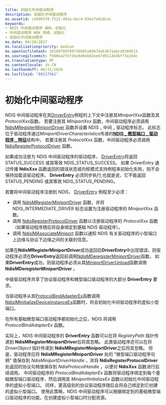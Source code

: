 ```yaml
---
title: 初始化中间驱动程序
description: 初始化中间驱动程序
ms.assetid: cd4903f8-f522-403a-bec4-03ee7e82dcac
keywords:
- NDIS 中间驱动程序 WDK，初始化
- 中间驱动程序 WDK 网络，初始化
- 初始化中间驱动程序
ms.date: 04/20/2017
ms.localizationpriority: medium
ms.openlocfilehash: 26160f89f89f36605a9d47dab367aabcd8369515
ms.sourcegitcommit: f500ea2fbfd3e849eb82ee67d011443bff3e2b4c
ms.translationtype: MT
ms.contentlocale: zh-CN
ms.lasthandoff: 08/31/2020
ms.locfileid: "89217561"
---
```

# <a name="initializing-an-intermediate-driver"></a>初始化中间驱动程序



NDIS 中间驱动程序在其[DriverEntry](/windows-hardware/drivers/ddi/wdm/nc-wdm-driver_initialize)例程的上下文中注册其*MiniportXxx*函数及其*ProtocolXxx*函数。 若要注册其 *MiniportXxx* 函数，中间驱动程序必须调用 [NdisMRegisterMiniportDriver](/windows-hardware/drivers/ddi/ndis/nf-ndis-ndismregisterminiportdriver) 函数并设置 NDIS \_ 中间 \_ 驱动程序标志。 此标志位于驱动程序通过*MiniportDriverCharacteristics*传递的[**NDIS \_ 微型端口 \_ 驱动程序 \_ 特征**](/windows-hardware/drivers/ddi/ndis/ns-ndis-_ndis_miniport_driver_characteristics)结构中。 若要注册其 *ProtocolXxx* 函数，中间驱动程序必须调用 [NdisRegisterProtocolDriver](/windows-hardware/drivers/ddi/ndis/nf-ndis-ndisregisterprotocoldriver) 函数。

如果成功注册为 NDIS 中间驱动程序的驱动程序， [DriverEntry](/windows-hardware/drivers/ddi/wdm/nc-wdm-driver_initialize)将返回 STATUS_SUCCESS 或其等效 NDIS_STATUS_SUCCESS。 如果 DriverEntry 通过传播 **NdisXxx** 函数返回的错误状态或内核模式支持例程来初始化失败，则不会保持加载该驱动程序。 **DriverEntry** 必须同步执行;也就是说，它不能返回 STATUS_PENDING 或其等效 NDIS_STATUS_PENDING。

若要将中间驱动程序注册到 NDIS， [DriverEntry](/windows-hardware/drivers/ddi/wdm/nc-wdm-driver_initialize) 例程至少必须：

- 调用 [NdisMRegisterMiniportDriver](/windows-hardware/drivers/ddi/ndis/nf-ndis-ndismregisterminiportdriver) 函数，并将 NDIS_INTERMEDIATE_DRIVER 标志设置为注册驱动程序的 *MiniportXxx* 函数。
- 调用 [NdisRegisterProtocolDriver](/windows-hardware/drivers/ddi/ndis/nf-ndis-ndisregisterprotocoldriver) 函数以注册驱动程序的 *ProtocolXxx* 函数（如果驱动程序随后将自身绑定到基础 NDIS 驱动程序）。
- 调用 [NdisIMAssociateMiniport](/windows-hardware/drivers/ddi/ndis/nf-ndis-ndisimassociateminiport) 函数以通知 NDIS 有关驱动程序的小型端口上边缘与协议下边缘之间的关联的信息。

如果在**NdisMRegisterMiniportDriver**成功返回后**DriverEntry**中出现错误，则驱动程序必须在**DriverEntry**返回前调用[NdisMDeregisterMiniportDriver](/windows-hardware/drivers/ddi/ndis/nf-ndis-ndismderegisterminiportdriver)函数。 如果**DriverEntry**成功，则驱动程序必须从其[MiniportDriverUnload](/windows-hardware/drivers/ddi/ndis/nc-ndis-miniport_unload)函数调用**NdisMDeregisterMiniportDriver** 。

中级驱动程序共享了协议驱动程序和微型端口驱动程序的大部分 **DriverEntry** 要求。

当驱动程序从其[ProtocolBindAdapterEx](/windows-hardware/drivers/ddi/ndis/nc-ndis-protocol_bind_adapter_ex)函数调用[NdisIMInitializeDeviceInstanceEx](/windows-hardware/drivers/ddi/ndis/nf-ndis-ndisiminitializedeviceinstanceex)函数时，将会初始化中间驱动程序的虚拟小型端口。

在所有基础微型端口驱动程序都初始化之后，NDIS 将调用 *ProtocolBindAdapterEx* 函数。

实际上，NDIS 中间驱动程序的 **DriverEntry** 函数可以在将 *RegistryPath* 指针传递到 **NdisMRegisterMiniportDriver**后将其忽略。 此类驱动程序还可以在将 *DriverObject* 指针传递到 **NdisMRegisterMiniportDriver**之后将其忽略。 但是，驱动程序应将 **NdisMRegisterMiniportDriver** 处的 "微型端口驱动程序句柄" 值保存到 *NdisMiniportDriverHandle* ，并将 **NdisRegisterProtocolDriver** 处返回的协议句柄值保存到 *NdisProtocolHandle* ，以便对 **NdisXxx** 函数进行后续调用。 中间驱动程序的 *ProtocolBindAdapterEx* 函数将驱动程序绑定到每个基础微型端口驱动程序，然后调用其 *MiniportInitializeEx* 函数以初始化中间驱动程序的虚拟小型端口。 同样，更高级别的协议驱动程序随后会将自己绑定到它创建的虚拟小型端口。 使用此策略，NDIS 中间驱动程序可以根据绑定到的基础微型端口驱动程序的功能，在创建虚拟小型端口时分配资源。